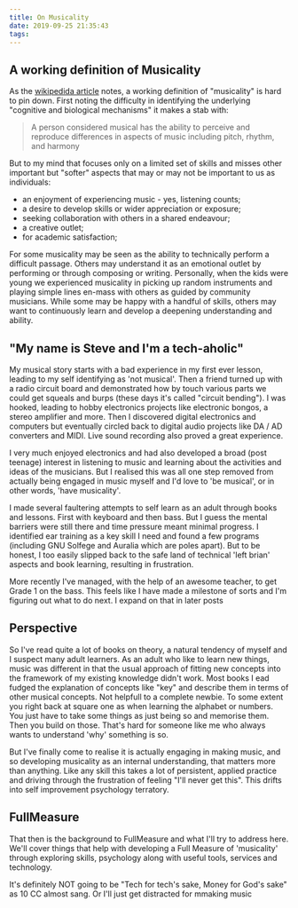 ```yaml
---
title: On Musicality
date: 2019-09-25 21:35:43
tags:
---
```



## A working definition of Musicality

As the [wikipedida article](https://en.wikipedia.org/wiki/Musicality) notes, a working definition of "musicality" is hard to pin down. First noting the difficulty in identifying the underlying "cognitive and biological mechanisms" it makes a stab with:

> A person considered musical has the ability to perceive and reproduce differences in aspects of music including pitch, rhythm, and harmony

But to my mind that focuses only on a limited set of skills and misses other important but "softer" aspects that may or may not be important to us as individuals:

- an enjoyment of experiencing music - yes, listening counts;
- a desire to develop skills or wider appreciation or exposure;
- seeking collaboration with others in a shared endeavour;
- a creative outlet;
- for academic satisfaction;

For some musicality may be seen as the ability to technically perform a difficult passage. Others may understand it as an emotional outlet by performing or through composing or writing. Personally, when the kids were young we experienced musicality in picking up random instruments and playing simple lines en-mass with others as guided by community musicians. While some may be happy with a handful of skills, others may want to continuously learn and develop a deepening understanding and ability.

## "My name is Steve and I'm a tech-aholic"

My musical story starts with a bad experience in my first ever lesson, leading to my self identifying as 'not musical'. Then a friend turned up with a radio circuit board and demonstrated how by touch various parts we could get squeals and burps (these days it's called "circuit bending"). I was hooked, leading to hobby electronics projects like electronic bongos, a stereo amplifier and more. Then I discovered digital electronics and computers but eventually circled back to digital audio projects like DA / AD converters and MIDI. Live sound recording also proved a great experience.

I very much enjoyed electronics and had also developed a broad (post teenage) interest in listening to music and learning about the activities and ideas of the musicians. But I realised this was all one step removed from actually being engaged in music myself and I'd love to 'be musical', or in other words, 'have musicality'.

I made several faultering attempts to self learn as an adult through books and lessons. First with keyboard and then bass. But I guess the mental barriers were still there and time pressure meant minimal progress. I identified ear training as a key skill I need and found a few programs (including GNU Solfege and Auralia which are poles apart). But to be honest, I too easily slipped back to the safe land of technical 'left brian' aspects and book learning, resulting in frustration.

More recently I've managed, with the help of an awesome teacher, to get Grade 1 on the bass. This feels like I have made a milestone of sorts and I'm figuring out what to do next. I expand on that in later posts

## Perspective

So I've read quite a lot of books on theory, a natural tendency of myself and I suspect many adult learners. As an adult who like to learn new things, music was different in that the usual approach of fitting new concepts into the framework of my existing knowledge didn't work. Most books I ead fudged the explanation of concepts like "key" and describe them in terms of other musical concepts. Not helpfull to a complete newbie. To some extent you right back at square one as when learning the alphabet or numbers. You just have to take some things as just being so and memorise them. Then you build on those. That's hard for someone like me who always wants to understand 'why' something is so.

But I've finally come to realise it is actually engaging in making music, and so developing musicality as an internal understanding, that matters more than anything. Like any skill this takes a lot of persistent, applied practice and driving through the frustration of feeling "I'll never get this". This drifts into self improvement psychology terratory.

## FullMeasure

That then is the background to FullMeasure and what I'll try to address here. We'll cover things that help with developing a Full Measure of 'musicality' through exploring skills, psychology along with useful tools, services and technology.

It's definitely NOT going to be "Tech for tech's sake, Money for God's sake" as 10 CC almost sang. Or I'll just get distracted for mmaking music
